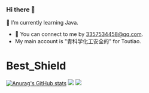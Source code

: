 ### Hi there 👋
🌱 I’m currently learning Java.
- 💬 You can connect to me by 3357534458@qq.com.
- My main account is "青科学化工安全的" for Toutiao.
<!--
**Best-Shield/Best-Shield** is a ✨ _special_ ✨ repository because its `README.md` (this file) appears on your GitHub profile.

Here are some ideas to get you started:

- 🔭 I’m currently working on ...

- 👯 I’m looking to collaborate on ...
- 🤔 I’m looking for help with ...

- 📫 How to reach me: ...
- 😄 Pronouns: ...
- ⚡ Fun fact: ...
-->
# Best_Shield
[![Anurag's GitHub stats](https://github-readme-stats.vercel.app/api?username=Best-Shield)](https://github.com/anuraghazra/github-readme-stats)
![](https://visitor-badge.glitch.me/badge?page_id=Best-Shield.readme)
[![](https://img.shields.io/badge/-Java-007396?style=flat-square&logo=java&logoColor=ffffff)](https://reactjs.org/)
